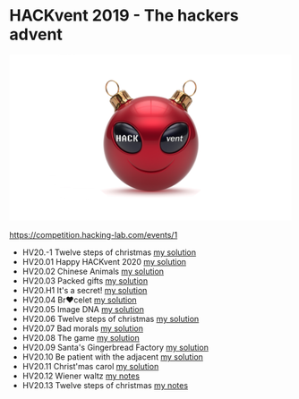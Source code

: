 # HACKvent 2019 - The hackers advent

![Logo](Logo.png)

https://competition.hacking-lab.com/events/1

- HV20.-1 Twelve steps of christmas [my solution](-1/)
- HV20.01 Happy HACKvent 2020 [my solution](01/)
- HV20.02 Chinese Animals [my solution](02/)
- HV20.03 Packed gifts [my solution](03/)
- HV20.H1 It's a secret! [my solution](H1/)
- HV20.04 Br❤️celet [my solution](04/)
- HV20.05 Image DNA [my solution](05/)
- HV20.06 Twelve steps of christmas [my solution](06/)
- HV20.07 Bad morals [my solution](07/)
- HV20.08 The game [my solution](08/)
- HV20.09 Santa's Gingerbread Factory [my solution](09/)
- HV20.10 Be patient with the adjacent [my solution](10/)
- HV20.11 Christ'mas carol [my solution](11/)
- HV20.12 Wiener waltz [my notes](12/)
- HV20.13 Twelve steps of christmas [my notes](13/)